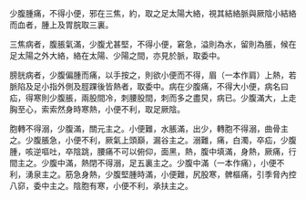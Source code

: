 少腹腫痛，不得小便，邪在三焦，約，取之足太陽大絡，視其結絡脈與厥陰小結絡而血者，腫上及胃脘取三裏。

三焦病者，腹脹氣滿，少腹尤甚堅，不得小便，窘急，溢則為水，留則為脹，候在足太陽之外大絡，絡在太陽、少陽之間，亦見於脈，取委中。

膀胱病者，少腹偏腫而痛，以手按之，則欲小便而不得，眉（一本作肩）上熱，若脈陷及足小指外側及脛踝後皆熱者，取委中。病在少腹痛，不得大小便，病名曰疝，得寒則少腹脹，兩股間冷，刺腰股間，刺而多之盡炅，病已。少腹滿大，上走胸至心，索索然身時寒熱，小便不利，取足厥陰。

胞轉不得溺，少腹滿，關元主之。小便難，水脹滿，出少，轉胞不得溺，曲骨主之。少腹脹急，小便不利，厥氣上頭巔，漏谷主之。溺難，痛，白濁，卒疝，少腹腫，咳逆嘔吐，卒陰跳，腰痛不可以俯仰，面黑，熱，腹中填滿，身熱，厥痛，行間主之。少腹中滿，熱閉不得溺，足五裏主之。少腹中滿（一本作痛），小便不利，湧泉主之。筋急身熱，少腹堅腫時滿，小便難，尻股寒，髀樞痛，引季脅內控八窌，委中主之。陰胞有寒，小便不利，承扶主之。